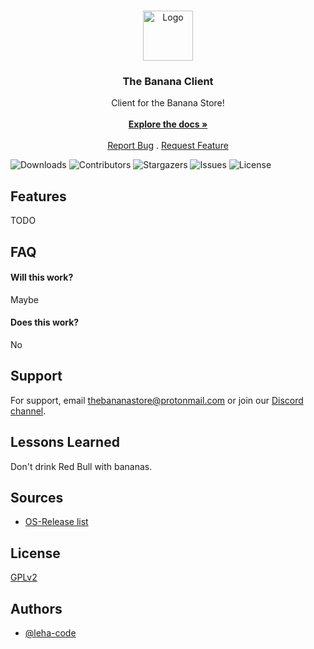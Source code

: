 <br/>
<p align="center">
  <a href="https://github.com/TheBananaStore/TheBananaClient">
    <img src="https://docs.thebananastore.cf/projects/dev/en/latest/_static/logo.png" alt="Logo" width="80" height="80">
  </a>

  <h3 align="center">The Banana Client</h3>

  <p align="center">
    Client for the Banana Store!
    <br/>
    <br/>
    <a href="bananaclient.rtfd.io"><strong>Explore the docs »</strong></a>
    <br/>
    <br/>
    <a href="https://github.com/TheBananaStore/TheBananaClient/issues">Report Bug</a>
    .
    <a href="https://github.com/TheBananaStore/TheBananaClient/issues">Request Feature</a>
  </p>
</p>

![Downloads](https://img.shields.io/github/downloads/TheBananaStore/TheBananaClient/total) ![Contributors](https://img.shields.io/github/contributors/TheBananaStore/TheBananaClient?color=dark-green) ![Stargazers](https://img.shields.io/github/stars/TheBananaStore/TheBananaClient?style=social) ![Issues](https://img.shields.io/github/issues/TheBananaStore/TheBananaClient) ![License](https://img.shields.io/github/license/TheBananaStore/TheBananaClient) 
## Features
TODO
<!--

- Light/dark mode toggle
- Live previews
- Fullscreen mode
- Cross platform
-->


## FAQ

#### Will this work?

Maybe

#### Does this work?

No


## Support

For support, email thebananastore@protonmail.com or join our [Discord channel](https://discord.gg/hSPreCphPV).
## Lessons Learned

Don't drink Red Bull with bananas.

## Sources


- [OS-Release list](https://github.com/chef/os_release)

## License

[GPLv2](https://www.gnu.org/licenses/old-licenses/gpl-2.0.html)


## Authors

- [@leha-code](https://www.github.com/leha-code)

